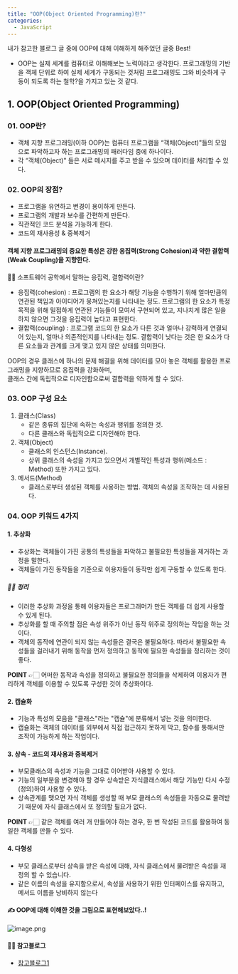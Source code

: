 ```yaml
---
title: "OOP(Object Oriented Programming)란?"
categories:
  - JavaScript
---
```


내가 참고한 블로그 글 중에 OOP에 대해 이해하게 해주었던 글중 Best!  
- OOP는 실제 세계를 컴퓨터로 이해해보는 노력이라고 생각한다. 프로그래밍의 기반을 객체 단위로 하여 실제 세계가 구동되는 것처럼 프로그래밍도 그와 비슷하게 구동이 되도록 하는 철학?을 가지고 있는 것 같다.

## 1. OOP(Object Oriented Programming)
### 01. OOP란?
- 객체 지향 프로그래밍(이하 OOP)는 컴퓨터 프로그램을 “객체(Object)"들의 모임으로 파악하고자 하는 프로그래밍의 패러다임 중에 하나이다.
- 각 “객체(Object)" 들은 서로 메시지를 주고 받을 수 있으며 데이터를 처리할 수 있다.

### 02. OOP의 장점?
- 프로그램을 유연하고 변경이 용이하게 만든다.
- 프로그램의 개발과 보수를 간편하게 만든다.
- 직관적인 코드 분석을 가능하게 한다.
- 코드의 재사용성 & 중복제거

#### 객체 지향 프로그래밍의 중요한 특성은 강한 응집력(Strong Cohesion)과 약한 결합력(Weak Coupling)을 지향한다.

🙋‍♀️ 소프트웨어 공학에서 말하는 응집력, 결합력이란?

* 응집력(cohesion) : 프로그램의 한 요소가 해당 기능을 수행하기 위해 얼마만큼의 연관된 책임과 아이디어가 뭉쳐있는지를 나타내는 정도. 프로그램의 한 요소가 특정 목적을 위해 밀접하게 연관된 기능들이 모여서 구현되어 있고, 지나치게 많은 일을 하지 않으면 그것을 응집력이 높다고 표현한다.
* 결합력(coupling) : 프로그램 코드의 한 요소가 다른 것과 얼마나 강력하게 연결되어 있는지, 얼마나 의존적인지를 나타내는 정도. 결합력이 낮다는 것은 한 요소가 다른 요소들과 관계를 크게 맺고 있지 않은 상태를 의미한다.

OOP의 경우 클래스에 하나의 문제 해결을 위해 데이터를 모아 놓은 객체를 활용한 프로그래밍을 지향하므로 응집력을 강화하며,  
클래스 간에 독립적으로 디자인함으로써 결합력을 약하게 할 수 있다.

### 03. OOP 구성 요소
1. 클래스(Class)
	- 같은 종류의 집단에 속하는 속성과 행위를 정의한 것.
	- 다른 클래스와 독립적으로 디자인해야 한다.
2. 객체(Object)
	- 클래스의 인스턴스(Instance). 
	- 상위 클래스의 속성을 가지고 있으면서 개별적인 특성과 행위(메소드 : Method) 또한 가지고 있다. 
3. 메서드(Method)
	- 클래스로부터 생성된 객체를 사용하는 방법. 객체의 속성을 조작하는 데 사용된다.


### 04. OOP 키워드 4가지
#### 1. 추상화 
- 추상화는 객체들이 가진 공통의 특성들을 파악하고 불필요한 특성들을 제거하는 과정을 말한다.
- 객체들이 가진 동작들을 기준으로 이용자들이 동작만 쉽게 구동할 수 있도록 한다.

##### 🧚‍♀️ 정리	
- 이러한 추상화 과정을 통해 이용자들은 프로그래머가 만든 객체를 더 쉽게 사용할 수 있게 된다.  
- 추상화를 할 때 주의할 점은 속성 위주가 아닌 동작 위주로 정의하는 작업을 하는 것이다.  
- 객체의 동작에 연관이 되지 않는 속성들은 결국은 불필요하다. 따라서 불필요한 속성들을 걸러내기 위해 동작을 먼저 정의하고 동작에 필요한 속성들을 정리하는 것이 좋다.  

__POINT__  👉🏻 어떠한 동작과 속성을 정의하고 불필요한 정의들을 삭제하여 이용자가 편리하게 객체를 이용할 수 있도록 구성한 것이 추상화이다.
    
#### 2. 캡슐화
- 기능과 특성의 모음을 "클래스"라는 "캡슐"에 분류해서 넣는 것을 의미한다.
- 캡슐화는 객체의 데이터를 외부에서 직접 접근하지 못하게 막고, 함수를 통해서만 조작이 가능하게 하는 작업이다.
 
#### 3. 상속 - 코드의 재사용과 중복제거
- 부모클래스의 속성과 기능을 그대로 이어받아 사용할 수 있다.
- 기능의 일부분을 변경해야 할 경우 상속받은 자식클래스에서 해당 기능만 다시 수정(정의)하여 사용할 수 있다.
- 상속관계를 맺으면 자식 객체를 생성할 때 부모 클래스의 속성들을 자동으로 물려받기 때문에 자식 클래스에서 또 정의할 필요가 없다.  

__POINT__  👉🏻 같은 객체를 여러 개 만들어야 하는 경우, 한 번 작성된 코드를 활용하여 동일한 객체를 만들 수 있다.
    
#### 4. 다형성 
- 부모 클래스로부터 상속을 받은 속성에 대해, 자식 클래스에서 물려받은 속성을 재정의 할 수 있습니다.
- 같은 이름의 속성을 유지함으로서, 속성을 사용하기 위한 인터페이스를 유지하고, 메서드 이름을 낭비하지 않는다
    

#### ✍ OOP에 대해 이해한 것을 그림으로 표현해보았다..!
![image.png](https://images.velog.io/post-images/yhe228/ea343470-1833-11ea-b644-9d467d304b67/image.png)



#### 💁‍♀️ 참고블로그
- [참고블로그1](https://velog.io/@cyranocoding/%EA%B0%9D%EC%B2%B4-%EC%A7%80%ED%96%A5-%ED%94%84%EB%A1%9C%EA%B7%B8%EB%9E%98%EB%B0%8DOOP-Object-Oriented-Programming-%EA%B0%9C%EB%85%90-%EB%B0%8F-%ED%99%9C%EC%9A%A9-%EC%A0%95%EB%A6%AC-igjyooyc6c)
